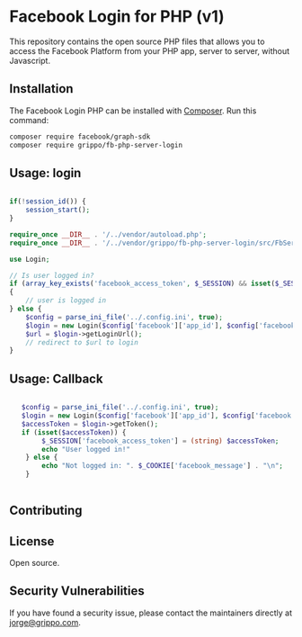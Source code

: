 # Facebook Login for PHP (v1)

This repository contains the open source PHP files that allows you to access the Facebook Platform from your PHP app, server to server, without Javascript.

## Installation

The Facebook Login PHP can be installed with [Composer](https://getcomposer.org/). Run this command:

```sh
composer require facebook/graph-sdk
composer require grippo/fb-php-server-login
```

## Usage: login


```php

if(!session_id()) {
    session_start();
}

require_once __DIR__ . '/../vendor/autoload.php';
require_once __DIR__ . '/../vendor/grippo/fb-php-server-login/src/FbServer/Login.php';

use Login;

// Is user logged in?
if (array_key_exists('facebook_access_token', $_SESSION) && isset($_SESSION['facebook_access_token']))
{
	// user is logged in
} else {
	$config = parse_ini_file('../.config.ini', true);
    $login = new Login($config['facebook']['app_id'], $config['facebook']['app_secret'], $config['facebook']['callback_url'], $config['facebook']['permissions']);
	$url = $login->getLoginUrl();
	// redirect to $url to login
}


```

## Usage: Callback


```php

   $config = parse_ini_file('../.config.ini', true);
   $login = new Login($config['facebook']['app_id'], $config['facebook']['app_secret'], $config['facebook']['callback_url'], $config['facebook']['permissions']);
   $accessToken = $login->getToken(); 
   if (isset($accessToken)) {
        $_SESSION['facebook_access_token'] = (string) $accessToken;
        echo "User logged in!"
    } else {
        echo "Not logged in: ". $_COOKIE['facebook_message'] . "\n";
    } 
 

```

## Contributing



## License

Open source.

## Security Vulnerabilities

If you have found a security issue, please contact the maintainers directly at [jorge@grippo.com](mailto:jorge@grippo.com).